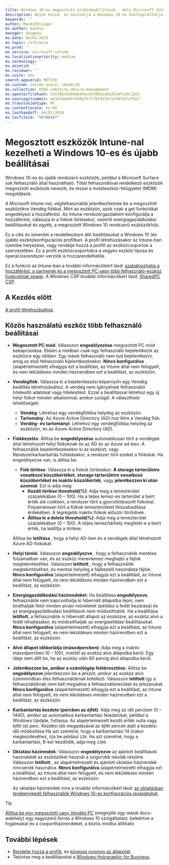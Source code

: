 ```yaml
---
title: Windows 10-es megosztott eszközbeállítások - beli Microsoft Intune - |} A Microsoft Docs
description: Adjon hozzá, és használja a Windows 10-es konfigurálhatja az eszközöket, amelyek megosztott, vagy a Microsoft Intune-ban több felhasználó használja. Tekintse meg az összes beállítás listáját, és mit tesznek az eszközökön, beleértve a Microsoft Surface. A Vendég fiók szabályozhatja, fiókok kezelése, és törli az inaktív fiókok, engedélyezése vagy letiltása helyi tárolójára történő mentése, állítsa be a power és beállítások alvó állapotba, válassza ki, amikor frissítések telepítve vannak, és eszközök használata az eszközkonfigurációs profil oktatási környezetben.
keywords: ''
author: MandiOhlinger
ms.author: mandia
manager: dougeby
ms.date: 04/01/2019
ms.topic: reference
ms.prod: ''
ms.service: microsoft-intune
ms.localizationpriority: medium
ms.technology: ''
ms.assetid: ''
ms.reviewer: ''
ms.suite: ems
search.appverid: MET150
ms.custom: intune-azure; seodec18
ms.collection: M365-identity-device-management
ms.openlocfilehash: 535f66c68b066454ce9706b1dd1d7a4fce5c265c
ms.sourcegitcommit: e63e3debb5f4d9a757f767913e72e39742137b17
ms.translationtype: MT
ms.contentlocale: hu-HU
ms.lasthandoff: 04/01/2019
ms.locfileid: "58788487"
---
```

# <a name="windows-10-and-later-settings-to-manage-shared-devices-using-intune"></a>Megosztott eszközök Intune-nal kezelheti a Windows 10-es és újabb beállításai

Windows 10-es és újabb rendszerű eszközök, például a Microsoft Surface sok felhasználó által használható. Több felhasználóval rendelkező eszközök megosztott eszközök nevezik, és részei a mobileszköz-felügyelet (MDM) megoldások.

A Microsoft Intune-nal, végfelhasználók jelentkezhetnek be a megosztott eszközökre Vendég fiókkal. Mint az eszközön, azok csak a get funkciókat engedélyezi a hozzáférést. Az Intune-rendszergazdaként konfigurálja a hozzáférést, válassza ki a fiókok törlésekor, vezérlő energiagazdálkodási beállításokat és egyéb, a megosztott Windows 10 rendszerű eszközökhöz.

Ez a cikk és ismerteti a rendelkezésre álló beállításokat a Windows 10 (és újabb) eszközkonfigurációs profilban. A profil létrehozásakor az Intune-ban üzembe helyezése, vagy rendelje hozzá a profilt az eszközcsoportok a szervezetben. Ez a profil eszközcsoportokra a vegyes eszköz típusa és operációsrendszer-verziók is hozzárendelhetők.

Ez a funkció az Intune-ban a további információkért lásd: [szabályozhatja a hozzáférést, a partnerek és a megosztott PC vagy több felhasználó-eszköz funkcióinak power](shared-user-device-settings.md). A Windows CSP további információkért lásd: [SharedPC CSP](https://docs.microsoft.com/windows/client-management/mdm/sharedpc-csp).

## <a name="before-your-begin"></a>A Kezdés előtt

[A profil létrehozásához](shared-user-device-settings.md).

## <a name="shared-multi-user-device-settings"></a>Közös használatú eszköz több felhasználó beállításai

- **Megosztott PC mód**: Válasszon **engedélyezése** megosztott PC mód bekapcsolása. Ebben a módban csak egy felhasználó bejelentkezik az eszközre egy időben. Egy másik felhasználó nem tud bejelentkezni, amíg az első felhasználó kijelentkezésekor. **Nincs konfigurálva** (alapértelmezett) elhagyja ezt a beállítást, az Intune által nem felügyelt, és nem leküldéses minden házirendben ezt a beállítást, az eszközön.
- **Vendégfiók**: Válassza ki a bejelentkezési képernyőn egy Vendég beállítás létrehozásához. A vendég nem igényelnek felhasználói hitelesítő adatokat vagy hitelesítést. Ezzel a beállítással létrehoz egy új helyi fiókot minden alkalommal, amikor szolgál. A választható lehetőségek:
  - **Vendég**: Létrehoz egy vendégfiókba helyileg az eszközön.
  - **Tartomány**: Az Azure Active Directory (AD) hoz létre a Vendég fiók.
  - **Vendég- és tartományi**: Létrehoz egy vendégfiókba helyileg az eszközön, és az Azure Active Directory (AD).
- **Fiókkezelés**: Állítsa be **engedélyezése** automatikusan törli a vendégek által létrehozott helyi fiókoknak és az AD és az Azure ad-ben. A felhasználók bejelentkezésekor ki az eszközt, vagy Rendszerkarbantartás futtatásakor, a rendszer törli ezeket a fiókokat. Ha engedélyezve van, is állítsa be:
  - **Fiók törlése**: Válassza ki a fiókok törlésekor: **A storage tárterületre vonatkozó küszöbértéket**, **storage tárterületre vonatkozó küszöbértéket és inaktív küszöbérték**, vagy **jelentkezzen ki után azonnal**. Ezt is adja meg:
    - **Kezdő törlése threshold(%)**: Adja meg a lemezterület százalékában (0 – 100). Ha a teljes lemez-és tárterület a beírt érték alá csökken, a rendszer törli a gyorsítótárazott fiókokat. Folyamatosan törli a fiókok lemezterületet felszabadítása érdekében. A legrégebb inaktív fiókok először törlődnek.
    - **Állítsa le a delete threshold(%)**: Adja meg a lemezterület százalékában (0 – 100). A teljes lemez/tárhely megfelel-e a beírt érték, ha leállítja a törlése.

  Állítsa be **letiltása** , hogy a helyi AD-ben és a vendégek által létrehozott Azure AD-fiókokat.

- **Helyi tároló**: Válasszon **engedélyezve** , hogy a felhasználók mentése folyamatban van, és az eszköz merevlemez-meghajtó a fájlok megtekintéséhez. Válasszon **letiltott** , hogy a felhasználók megtekintéséhez, és mentse helyileg a fájlkezelő használata fájlok. **Nincs konfigurálva** (alapértelmezett) elhagyja ezt a beállítást, az Intune által nem felügyelt, és nem leküldéses minden házirendben ezt a beállítást, az eszközön.
- **Energiagazdálkodási házirendeket**: Ha beállítása **engedélyezve**, felhasználók nem kapcsolhatja ki hibernált állapotba lépni, nem bírálhatják felül minden alvási műveletek (például a fedél bezárása) és az energiagazdálkodási beállítások nem módosíthatók. Ha a beállítása **letiltott**, a felhasználók is hibernált állapot az eszközre, az eszköz alvó a fedél lehajtásakor, és módosíthatják az energiaellátási beállításokat. **Nincs konfigurálva** (alapértelmezett) elhagyja ezt a beállítást, az Intune által nem felügyelt, és nem leküldéses minden házirendben ezt a beállítást, az eszközön.
- **Alvó állapot időkorlátja (másodpercben)**: Adja meg a inaktív másodpercben (0 – 100), mielőtt az eszköz alvó állapotba kerül. Egy ideje nem állít be, ha az eszköz után 60 percig alvó állapotba kerül.
- **Jelentkezzen be, amikor a számítógép felébresztése**: Állítsa be **engedélyezve** jelentkezzen be a jelszót, amikor az eszköz alvó üzemmódban éles felhasználóknak kötelező. Válasszon **letiltott** így a felhasználóknak nem kell megadnia a felhasználónevüket és jelszavukat. **Nincs konfigurálva** (alapértelmezett) elhagyja ezt a beállítást, az Intune által nem felügyelt, és nem leküldéses minden házirendben ezt a beállítást, az eszközön.
- **Karbantartás kezdete (percben az éjfél)**: Adja meg az idő percben (0 – 1440), amikor az automatikus karbantartási feladatokat, például a Windows Update, futtassa. Az alapértelmezett kezdő érték nulla vagy éjfél (`0`) perc. Kezdési idő megadásával az éjfél percek alatt a kezdési idő módosítása Ha azt szeretné, hogy a karbantartási 14 órakor megkezdéséhez, írja be például `120`. Ha azt szeretné, hogy a karbantartási, 8-kor kezdődik, adja meg `1200`.
- **Oktatási házirendek**: Válasszon **engedélyezve** az ajánlott beállítások használatát az eszközöket használ a szigorúbb iskolák részére. Válasszon **letiltott** , az alapértelmezett és ajánlott oktatási házirendek nincsenek használva. **Nincs konfigurálva** (alapértelmezett) elhagyja ezt a beállítást, az Intune által nem felügyelt, és nem leküldéses minden házirendben ezt a beállítást, az eszközön.

  Az oktatási házirendek mire a további információkért lásd: [az oktatásban tevékenykedő felhasználók Windows 10-es konfigurációs javaslatokat](https://docs.microsoft.com/education/windows/configure-windows-for-education).

> [!TIP]
> [Állítsa be egy megosztott vagy Vendég PC](https://docs.microsoft.com/windows/configuration/set-up-shared-or-guest-pc) (megnyílik egy másik docs-webhely) egy nagyszerű forrás a Windows 10 szolgáltatást, beleértve a fogalmakat és a csoportházirendeket, a közös módba állítható.

## <a name="next-steps"></a>További lépések

- [Rendelje hozzá a profilt](device-profile-assign.md), és [kövesse nyomon az állapotát](device-profile-monitor.md).
- Tekintse meg a beállításokat a [Windows Holographic for Business](shared-user-device-settings-windows-holographic.md).
